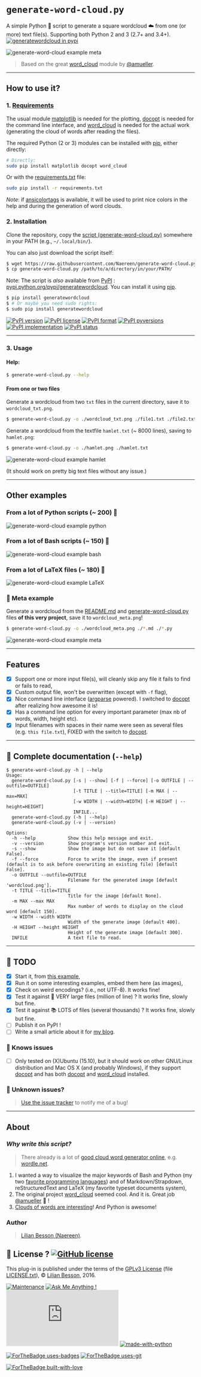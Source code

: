 # ``generate-word-cloud.py``
A simple Python :snake: script to generate a square wordcloud :cloud: from one (or more) text file(s).
Supporting both Python 2 and 3 (2.7+ and 3.4+).
[![generatewordcloud in pypi](https://img.shields.io/pypi/v/generatewordcloud.svg)](https://pypi.python.org/pypi/generatewordcloud)

![generate-word-cloud example meta](./wordcloud_meta.png)

> Based on the great [word_cloud](https://github.com/amueller/word_cloud/) module by [@amueller](https://github.com/amueller/).

----

## How to use it?
### 1. [Requirements](requirements.txt)
The usual module [matplotlib](http://matplotlib.org/) is needed for the plotting,
[docopt](https://github.com/docopt/docopt) is needed for the command line interface,
and [word_cloud](https://github.com/amueller/word_cloud/) is needed for the actual work (generating the cloud of words after reading the files).

The required Python (2 or 3) modules can be installed with [pip](http://pip.readthedocs.io/), either directly:

```bash
# Directly:
sudo pip install matplotlib docopt word_cloud
```

Or with the [requirements.txt](requirements.txt) file:
```bash
sudo pip install -r requirements.txt
```

*Note*: if [ansicolortags](https://pypi.python.org/pypi/ansicolortags) is available, it will be used to print nice colors in the help and during the generation of word clouds.

### 2. Installation
Clone the repository, copy the [script (generate-word-cloud.py)](./generate-word-cloud.py) somewhere in your PATH (e.g., ``~/.local/bin/``).

You can also just download the script itself:

```bash
$ wget https://raw.githubusercontent.com/Naereen/generate-word-cloud.py/master/generate-word-cloud.py
$ cp generate-word-cloud.py /path/to/a/directory/in/your/PATH/
```

Note: The script is *also* available from [PyPI](https://pypi.python.org/pypi/) : [pypi.python.org/pypi/generatewordcloud](https://pypi.python.org/pypi/generatewordcloud).
You can install it using [pip](http://www.pip-installer.org/).

```bash
$ pip install generatewordcloud
$ # Or maybe you need sudo rights:
$ sudo pip install generatewordcloud
```

[![PyPI version](https://img.shields.io/pypi/v/generatewordcloud.svg)](https://pypi.python.org/pypi/generatewordcloud/)
[![PyPI license](https://img.shields.io/pypi/l/generatewordcloud.svg)](https://pypi.python.org/pypi/generatewordcloud/)
[![PyPI format](https://img.shields.io/pypi/format/generatewordcloud.svg)](https://pypi.python.org/pypi/generatewordcloud/)
[![PyPI pyversions](https://img.shields.io/pypi/pyversions/generatewordcloud.svg)](https://pypi.python.org/pypi/generatewordcloud/)
[![PyPI implementation](https://img.shields.io/pypi/implementation/generatewordcloud.svg)](https://pypi.python.org/pypi/generatewordcloud/)
[![PyPI status](https://img.shields.io/pypi/status/generatewordcloud.svg)](https://pypi.python.org/pypi/generatewordcloud/)

----

### 3. Usage
#### Help:
```bash
$ generate-word-cloud.py --help
```

#### From one or two files
Generate a wordcloud from two `txt` files in the current directory, save it to `wordcloud_txt.png`.

```bash
$ generate-word-cloud.py -o ./wordcloud_txt.png ./file1.txt ./file2.txt
```

Generate a wordcloud from the textfile `hamlet.txt` (~ 8000 lines), saving to `hamlet.png`:

```bash
$ generate-word-cloud.py -o ./hamlet.png ./hamlet.txt
```
![generate-word-cloud example hamlet](./wordcloud_hamlet.png)

(It should work on pretty big text files without any issue.)

----

## Other examples
### From a lot of Python scripts (~ 200) :snake:
![generate-word-cloud example python](./wordcloud_python.png)

### From a lot of Bash scripts (~ 150) :shell:
![generate-word-cloud example bash](./wordcloud_bash.png)

### From a lot of LaTeX files (~ 180) :eggplant:
![generate-word-cloud example LaTeX](./wordcloud_latex.png)

### :art: Meta example
Generate a wordcloud from the [README.md](./README.md) and [generate-word-cloud.py](./generate-word-cloud.py) files **of this very project**, save it to `wordcloud_meta.png`!

```bash
$ generate-word-cloud.py -o ./wordcloud_meta.png ./*.md ./*.py
```
![generate-word-cloud example meta](./wordcloud_meta.png)

----

## Features
- [x] Support one or more input file(s), will cleanly skip any file it fails to find or fails to read,
- [x] Custom output file, won't be overwritten (except with `-f` flag),
- [x] Nice command line interface ([argparse](https://docs.python.org/2.7/library/argparse.html) powered). I switched to [docopt](https://github.com/docopt/docopt) after realizing how awesome it is!
- [x] Has a command line option for every important parameter (max nb of words, width, height etc).
- [x] Input filenames with spaces in their name were seen as several files (e.g. ``this file.txt``), FIXED with the switch to [docopt](https://github.com/docopt/docopt).

----

## :page_with_curl: Complete documentation (`--help`)
```
$ generate-word-cloud.py -h | --help
Usage:
  generate-word-cloud.py [-s | --show] [-f | --force] [-o OUTFILE | --outfile=OUTFILE]
                         [-t TITLE | --title=TITLE] [-m MAX | --max=MAX]
                         [-w WIDTH | --width=WIDTH] [-H HEIGHT | --height=HEIGHT]
                         INFILE...
  generate-word-cloud.py (-h | --help)
  generate-word-cloud.py (-v | --version)

Options:
  -h --help            Show this help message and exit.
  -v --version         Show program's version number and exit.
  -s --show            Show the image but do not save it [default False].
  -f --force           Force to write the image, even if present (default is to ask before overwriting an existing file) [default False].
  -o OUTFILE --outfile=OUTFILE
                       Filename for the generated image [default 'wordcloud.png'].
  -t TITLE --title=TITLE
                       Title for the image [default None].
  -m MAX --max MAX
                       Max number of words to display on the cloud word [default 150].
  -w WIDTH --width WIDTH
                       Width of the generate image [default 400].
  -H HEIGHT --height HEIGHT
                       Height of the generate image [default 300].
  INFILE               A text file to read.
```

----

## :memo: TODO
- [x] Start it, from [this example](https://github.com/amueller/word_cloud/blob/master/examples/simple.py),
- [x] Run it on some interesting examples, embed them here (as images),
- [X] Check on weird encodings? (i.e., not UTF-8). It works fine!
- [X] Test it against :closed_book: VERY large files (million of line) ? It works fine, slowly but fine.
- [X] Test it against :books: LOTS of files (several thousands) ? It works fine, slowly but fine.
- [ ] Publish it on PyPI !
- [ ] Write a small article about it for [my blog](http://perso.crans.org/besson/).

### :bug: Knows issues
- [ ] Only tested on (X)Ubuntu (15.10), but it should work on other GNU/Linux distribution and Mac OS X (and probably Windows), if they support [docopt](https://github.com/docopt/docopt) and has both [docopt](https://github.com/docopt/docopt) and [word_cloud](https://github.com/amueller/word_cloud/) installed.

### :bug: **Unknown issues?**
> [Use the issue tracker](https://github.com/Naereen/generate-word-cloud.py/issues/new) to notify me of a bug!

----

## About
### *Why write this script?*
> There already is a lot of [good cloud word generator online](https://duckduckgo.com/?q=cloud+word+generator&ia=web), e.g. [wordle.net](http://www.wordle.net/).

1. I wanted a way to visualize the major keywords of Bash and Python (my two [favorite programming languages](https://wakatime.com/@lbesson)) and of Markdown/Strapdown, reStructuredText and LaTeX (my favorite typeset documents system),
2. The original project [word_cloud](https://github.com/amueller/word_cloud/) seemed cool. And it is. Great job [@amueller](https://github.com/amueller/) :clap: !
3. [Clouds of words are interesting](https://www.academia.edu/20224642/)! And Python is awesome!

### Author
> [Lilian Besson (Naereen)](https://github.com/Naereen/).

## :scroll: License ? [![GitHub license](https://img.shields.io/github/license/Naereen/generate-word-cloud.py.svg)](https://github.com/Naereen/generate-word-cloud.py/blob/master/LICENSE)
This plug-in is published under the terms of the [GPLv3 License](http://www.gnu.org/licenses/gpl.html) (file [LICENSE.txt](LICENSE.txt)),
© [Lilian Besson](https://GitHub.com/Naereen), 2016.

[![Maintenance](https://img.shields.io/badge/Maintained%3F-yes-green.svg)](https://GitHub.com/Naereen/generate-word-cloud.py/graphs/commit-activity)
[![Ask Me Anything !](https://img.shields.io/badge/Ask%20me-anything-1abc9c.svg)](https://GitHub.com/Naereen/ama)
[![Analytics](https://ga-beacon.appspot.com/UA-38514290-17/github.com/Naereen/generate-word-cloud.py/README.md?pixel)](https://GitHub.com/Naereen/generate-word-cloud.py/)
[![made-with-python](https://img.shields.io/badge/Made%20with-Python-1f425f.svg)](https://www.python.org/)

[![ForTheBadge uses-badges](http://ForTheBadge.com/images/badges/uses-badges.svg)](http://ForTheBadge.com)
[![ForTheBadge uses-git](http://ForTheBadge.com/images/badges/uses-git.svg)](https://GitHub.com/)

[![ForTheBadge built-with-love](http://ForTheBadge.com/images/badges/built-with-love.svg)](https://GitHub.com/Naereen/)
